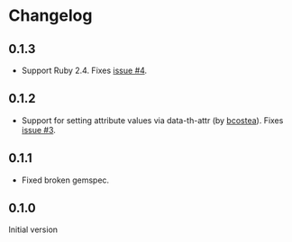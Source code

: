 # Changelog

## 0.1.3

* Support Ruby 2.4. Fixes [issue #4](https://github.com/trabe/thymeleaf-rb/issues/4).

## 0.1.2

* Support for setting attribute values via data-th-attr (by [bcostea](https://github.com/bcostea)). Fixes [issue #3](https://github.com/trabe/thymeleaf-rb/issues/3).

## 0.1.1

* Fixed broken gemspec.

## 0.1.0

Initial version
